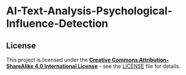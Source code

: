 # AI-Text-Analysis-Psychological-Influence-Detection



## License

This project is licensed under the [**Creative Commons Attribution-ShareAlike 4.0 International License**](https://creativecommons.org/licenses/by-sa/4.0/) - see the [LICENSE](LICENSE.md) file for details.
